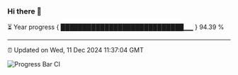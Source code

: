 ### Hi there 👋

⏳ Year progress { ████████████████████████████▁▁ } 94.39 %

---

⏰ Updated on Wed, 11 Dec 2024 11:37:04 GMT

![Progress Bar CI](https://github.com/IshwaranRudhara/GIT-ACTION/workflows/Progress%20Bar%20CI/badge.svg)
